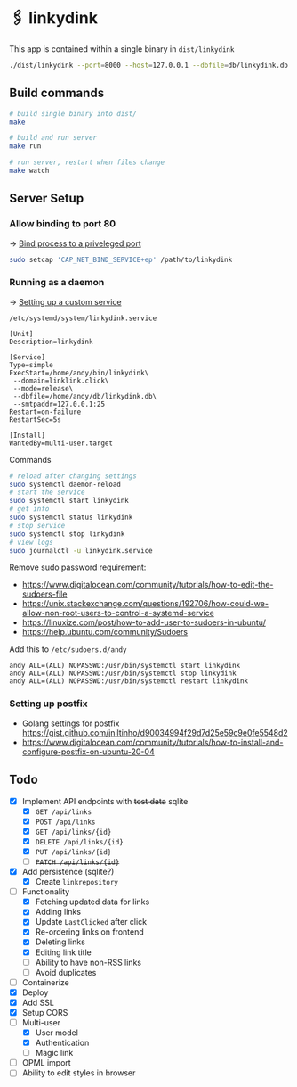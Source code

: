 # 🖇 linkydink

This app is contained within a single binary in `dist/linkydink`

```bash
./dist/linkydink --port=8000 --host=127.0.0.1 --dbfile=db/linkydink.db
```

## Build commands

```bash
# build single binary into dist/
make

# build and run server
make run

# run server, restart when files change
make watch
```

## Server Setup

### Allow binding to port 80

-> [Bind process to a priveleged port](https://www.baeldung.com/linux/bind-process-privileged-port)

```bash
sudo setcap 'CAP_NET_BIND_SERVICE+ep' /path/to/linkydink
```

### Running as a daemon

-> [Setting up a custom service](https://www.slingacademy.com/article/ubuntu-how-to-create-a-custom-systemd-service/)


`/etc/systemd/system/linkydink.service`
```
[Unit]
Description=linkydink

[Service]
Type=simple
ExecStart=/home/andy/bin/linkydink\
 --domain=linklink.click\
 --mode=release\
 --dbfile=/home/andy/db/linkydink.db\
 --smtpaddr=127.0.0.1:25
Restart=on-failure
RestartSec=5s

[Install]
WantedBy=multi-user.target
```

Commands

```bash
# reload after changing settings
sudo systemctl daemon-reload
# start the service
sudo systemctl start linkydink
# get info
sudo systemctl status linkydink
# stop service
sudo systemctl stop linkydink
# view logs
sudo journalctl -u linkydink.service
```

Remove sudo password requirement:

 - https://www.digitalocean.com/community/tutorials/how-to-edit-the-sudoers-file
 - https://unix.stackexchange.com/questions/192706/how-could-we-allow-non-root-users-to-control-a-systemd-service
 - https://linuxize.com/post/how-to-add-user-to-sudoers-in-ubuntu/
 - https://help.ubuntu.com/community/Sudoers

Add this to `/etc/sudoers.d/andy`

```
andy ALL=(ALL) NOPASSWD:/usr/bin/systemctl start linkydink
andy ALL=(ALL) NOPASSWD:/usr/bin/systemctl stop linkydink
andy ALL=(ALL) NOPASSWD:/usr/bin/systemctl restart linkydink
```

### Setting up postfix

 - Golang settings for postfix https://gist.github.com/jniltinho/d90034994f29d7d25e59c9e0fe5548d2
 - https://www.digitalocean.com/community/tutorials/how-to-install-and-configure-postfix-on-ubuntu-20-04


## Todo

 - [x] Implement API endpoints with ~~test data~~ sqlite
   -  [x] `GET /api/links`
   -  [x] `POST /api/links`
   -  [x] `GET /api/links/{id}`
   -  [x] `DELETE /api/links/{id}`
   -  [x] `PUT /api/links/{id}` 
   -  [ ] ~~`PATCH /api/links/{id}`~~
 - [x] Add persistence (sqlite?)
   - [x] Create `linkrepository`
 - [ ] Functionality
   - [x] Fetching updated data for links
   - [x] Adding links
   - [x] Update `LastClicked` after click
   - [x] Re-ordering links on frontend
   - [x] Deleting links
   - [x] Editing link title
   - [ ] Ability to have non-RSS links
   - [ ] Avoid duplicates
 - [ ] Containerize
 - [x] Deploy
 - [x] Add SSL
 - [x] Setup CORS
 - [ ] Multi-user
   - [x] User model 
   - [x] Authentication
   - [ ] Magic link

 - [ ] OPML import
 - [ ] Ability to edit styles in browser
